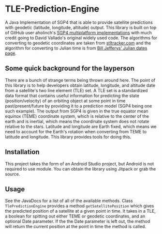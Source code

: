 # TLE-Prediction-Engine
A Java Implementation of SGP4 that is able to provide satellite predictions with geodetic (latitude, longitude, altitude) output. This library is built on top of GitHub user aholinch's [SGP4 multiplatform implementations](https://github.com/aholinch/sgp4/) with much credit going to David Vallado's original widely used code. The algorithms for converting to geodetic coordinates are taken from [stltracker.com](http://www.stltracker.com/resources/equations) and the algorithm for converting to Julian time is from [Bill Jefferys' Julian dates page](https://quasar.as.utexas.edu/BillInfo/JulianDatesG.html).

## Some quick background for the layperson
There are a bunch of strange terms being thrown around here. The point of this library is to help developers obtain latitude, longitude, and altitude date from a satellite's two line element (TLE) set. A TLE set is a standardized data format that contains useful information for predicting the state (position/velocity) of an orbiting object at some point in time past/present/future by providing it to a prediction model (SGP4 being one such example). The output from SGP4 is given in the true equator mean equinox (TEME) coordinate system, which is relative to the center of the earth and is inertial, which means the coordinate system does not rotate relative to the stars. Latitude and longitude are Earth fixed, which means we need to account for the Earth's rotation when converting from TEME to latitude and longitude. This library provides tools for doing this.

## Installation
This project takes the form of an Android Studio project, but Android is not required to use module. You can obtain the library using Jitpack or grab the source.

## Usage
See the JavaDocs for a list of all of the available methods. Class `TlePredictionEngine` provides a method `getSatellitePosition` which gives the predicted position of a satellite at a given point in time. It takes in a TLE, a boolean for spitting out either TEME or geodetic coordinates, and an optional Date parameter. If the the Date parameter is left out, the method will return the current position at the point in time the method is called.





